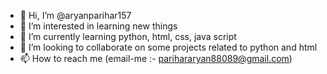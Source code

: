 - 👋 Hi, I’m @aryanparihar157
- 👀 I’m interested in learning new things
- 🌱 I’m currently learning  python, html, css, java script
- 💞️ I’m looking to collaborate on some projects related to python and html
- 📫 How to reach me (email-me :- parihararyan88089@gmail.com)

<!---
aryanparihar157/aryanparihar157 is a ✨ special ✨ repository because its `README.md` (this file) appears on your GitHub profile.
You can click the Preview link to take a look at your changes.
--->
